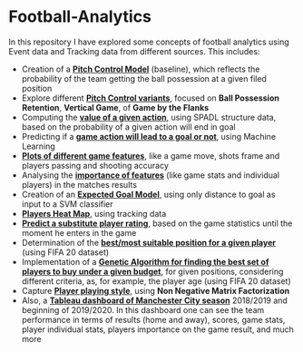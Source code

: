 # Football-Analytics

In this repository I have explored some concepts of football analytics using Event data and Tracking data from different sources. This includes:
- Creation of a **[Pitch Control Model](https://github.com/danielazevedo/Football-Analytics/tree/master/pitch_control_variants)** (baseline), which reflects the probability of the team getting the ball possession at a given filed position
- Explore different **[Pitch Control variants](https://github.com/danielazevedo/Football-Analytics/tree/master/pitch_control_variants)**, focused on **Ball Possession Retention**, **Vertical Game**, of **Game by the Flanks**
- Computing the **[value of a given action](https://github.com/danielazevedo/Football-Analytics/tree/master/actions_value)**, using SPADL structure data, based on the probability of a given action will end in goal
- Predicting if a **[game action will lead to a goal or not](https://github.com/danielazevedo/Football-Analytics/tree/master/actions_value)**, using Machine Learning
- **[Plots of different game features](https://github.com/danielazevedo/Football-Analytics/tree/master/game_moves_analysis)**, like a game move, shots frame and players passing and shooting accuracy
- Analysing the **[importance of features](https://github.com/danielazevedo/Football-Analytics/tree/master/features_importance)** (like game stats and individual players) in the matches results
- Creation of an **[Expected Goal Model](https://github.com/danielazevedo/Football-Analytics/tree/master/expected_goals)**, using only distance to goal as input to a SVM classifier
- **[Players Heat Map](https://github.com/danielazevedo/Football-Analytics/tree/master/broadcast_tracking_data)**, using tracking data
- **[Predict a substitute player rating](https://github.com/danielazevedo/Football-Analytics/tree/master/substitutions_impact)**, based on the game statistics until the moment he enters in the game
- Determination of the **[best/most suitable position for a given player](https://github.com/danielazevedo/Football-Analytics/tree/master/FIFA_20_analysis)** (using FIFA 20 dataset)
- Implementation of a **[Genetic Algorithm for finding the best set of players to buy under a given budget](https://github.com/danielazevedo/Football-Analytics/tree/master/genetic_algorithms__Player_scouting)**, for given positions, considering different criteria, as, for example, the player age (using FIFA 20 dataset)
- Capture **[Player playing style](https://github.com/danielazevedo/Football-Analytics/tree/master/playing_style)**, using **Non Negative Matrix Factorization**
- Also, a **[Tableau dashboard of Manchester City season](https://public.tableau.com/profile/daniel.azevedo#!/vizhome/Dashboard_ManchesterCity_Analysis/Home_Dashboard)** 2018/2019 and beginning of 2019/2020. In this dashboard one can see the team performance in terms of results (home and away), scores, game stats, player individual stats, players importance on the game result, and much more
